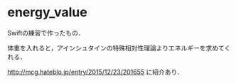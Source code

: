 # energy_value
Swiftの練習で作ったもの．

体重を入れると，アインシュタインの特殊相対性理論よりエネルギーを求めてくれる．

http://mcg.hateblo.jp/entry/2015/12/23/201655 に紹介あり．

